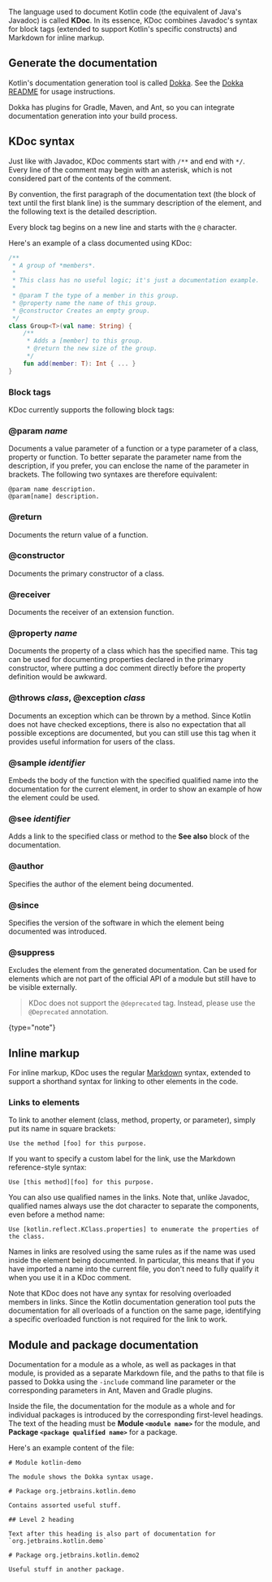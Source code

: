 [//]: # (title: Document Kotlin code: KDoc and Dokka)

The language used to document Kotlin code (the equivalent of Java's Javadoc) is called **KDoc**. In its essence, KDoc
combines Javadoc's syntax for block tags (extended to support Kotlin's specific constructs) and Markdown for
inline markup.

## Generate the documentation

Kotlin's documentation generation tool is called [Dokka](https://github.com/Kotlin/dokka). See the
[Dokka README](https://github.com/Kotlin/dokka/blob/master/README.md) for usage instructions.

Dokka has plugins for Gradle, Maven, and Ant, so you can integrate documentation generation into your build process.

## KDoc syntax

Just like with Javadoc, KDoc comments start with `/**` and end with `*/`. Every line of the comment may begin with
an asterisk, which is not considered part of the contents of the comment.

By convention, the first paragraph of the documentation text (the block of text until the first blank line) is the
summary description of the element, and the following text is the detailed description.

Every block tag begins on a new line and starts with the `@` character.

Here's an example of a class documented using KDoc:

```kotlin
/**
 * A group of *members*.
 *
 * This class has no useful logic; it's just a documentation example.
 *
 * @param T the type of a member in this group.
 * @property name the name of this group.
 * @constructor Creates an empty group.
 */
class Group<T>(val name: String) {
    /**
     * Adds a [member] to this group.
     * @return the new size of the group.
     */
    fun add(member: T): Int { ... }
}
```

### Block tags

KDoc currently supports the following block tags:

### @param _name_

Documents a value parameter of a function or a type parameter of a class, property or function.
To better separate the parameter name from the description, if you prefer, you can enclose the name of the
parameter in brackets. The following two syntaxes are therefore equivalent:

```
@param name description.
@param[name] description.
```

### @return

Documents the return value of a function.

### @constructor

Documents the primary constructor of a class.

### @receiver

Documents the receiver of an extension function.

### @property _name_

Documents the property of a class which has the specified name. This tag can be used for documenting properties
declared in the primary constructor, where putting a doc comment directly before the property definition would be
awkward.

### @throws _class_, @exception _class_

Documents an exception which can be thrown by a method. Since Kotlin does not have checked exceptions, there is
also no expectation that all possible exceptions are documented, but you can still use this tag when it provides
useful information for users of the class.

### @sample _identifier_

Embeds the body of the function with the specified qualified name into the documentation for the current element,
in order to show an example of how the element could be used.

### @see _identifier_

Adds a link to the specified class or method to the **See also** block of the documentation.

### @author

Specifies the author of the element being documented.

### @since

Specifies the version of the software in which the element being documented was introduced.

### @suppress

Excludes the element from the generated documentation. Can be used for elements which are not part of the official
API of a module but still have to be visible externally.

> KDoc does not support the `@deprecated` tag. Instead, please use the `@Deprecated` annotation.
>
{type="note"}

## Inline markup

For inline markup, KDoc uses the regular [Markdown](https://daringfireball.net/projects/markdown/syntax) syntax, extended
to support a shorthand syntax for linking to other elements in the code.

### Links to elements

To link to another element (class, method, property, or parameter), simply put its name in square brackets:

```
Use the method [foo] for this purpose.
```

If you want to specify a custom label for the link, use the Markdown reference-style syntax:

```
Use [this method][foo] for this purpose.
```

You can also use qualified names in the links. Note that, unlike Javadoc, qualified names always use the dot character
to separate the components, even before a method name:

```
Use [kotlin.reflect.KClass.properties] to enumerate the properties of the class.
```

Names in links are resolved using the same rules as if the name was used inside the element being documented.
In particular, this means that if you have imported a name into the current file, you don't need to fully qualify it
when you use it in a KDoc comment.

Note that KDoc does not have any syntax for resolving overloaded members in links. Since the Kotlin documentation generation
tool puts the documentation for all overloads of a function on the same page, identifying a specific overloaded function
is not required for the link to work.

## Module and package documentation

Documentation for a module as a whole, as well as packages in that module, is provided as a separate Markdown file,
and the paths to that file is passed to Dokka using the `-include` command line parameter or the corresponding parameters
in Ant, Maven and Gradle plugins.

Inside the file, the documentation for the module as a whole and for individual packages is introduced by the corresponding
first-level headings. The text of the heading must be **Module `<module name>`** for the module, and **Package `<package qualified name>`**
for a package.

Here's an example content of the file:

```text
# Module kotlin-demo

The module shows the Dokka syntax usage.

# Package org.jetbrains.kotlin.demo

Contains assorted useful stuff.

## Level 2 heading

Text after this heading is also part of documentation for `org.jetbrains.kotlin.demo`

# Package org.jetbrains.kotlin.demo2

Useful stuff in another package.
```
